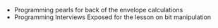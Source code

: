 * Programming pearls for back of the envelope calculations
* Programming Interviews Exposed for the lesson on bit manipulation
